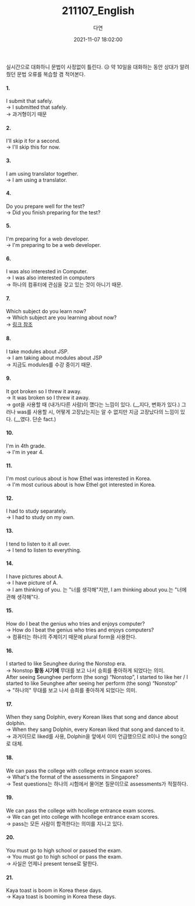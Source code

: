 ﻿---
title: 211107_English
author: 다연
date: 2021-11-07 18:02:00
categories: [Blogging, English]
tags: [English]
---
실시간으로 대화하니 문법이 사정없이 틀린다. 😥 약 10일을 대화하는 동안 상대가 알려줬던 문법 오류를 복습할 겸 적어본다.

#### 1. 
I submit that safely.  
→ I submitted that safely.  
→ 과거형이기 때문
#### 2. 
I'll skip it for a second.  
→ I'll skip this for now.
#### 3. 
I am using translator together.  
→ I am using a translator.
#### 4. 
Do you prepare well for the test?  
→ Did you finish preparing for the test?
#### 5. 
I'm preparing for a web developer.  
→ I'm preparing to be a web developer.
#### 6. 
I was also interested in Computer.  
→ I was also interested in computers  
→ 하나의 컴퓨터에 관심을 갖고 있는 것이 아니기 때문.
#### 7. 
Which subject do you learn now?  
→ Which subject are you learning about now?  
→ [링크 참조](https://kttistory.tistory.com/4)
#### 8. 
I take modules about JSP.  
→ I am taking about modules about JSP  
→ 지금도 modules를 수강 중이기 때문.
#### 9. 
It got broken so I threw it away.  
→ It was broken so I threw it away.  
→ got을 사용할 때 (내가/다른 사람)이 깼다는 느낌이 있다. (__지다, 변화가 있다.) 그러나 was를 사용할 시, 어떻게 고장났는지는 알 수 없지만 지금 고장났다의 느낌이 있다. (__였다. 단순 fact.)
#### 10. 
I'm in 4th grade.  
→ I'm in year 4.
#### 11. 
I'm most curious about is how Ethel was interested in Korea.  
→ I'm most curious about is how Ethel got interested in Korea.
#### 12. 
I had to study separately.  
→ I had to study on my own.
#### 13. 
I tend to listen to it all over.  
→ I tend to listen to everything.
#### 14. 
I have  pictures about A.  
→ I have picture of A.  
→ I am thinking of you. 는 "너를 생각해"지만, I am thinking about you.는 "너에 관해 생각해"다. 
#### 15. 
How do I beat the genius who tries and enjoys computer?  
→ How do I beat the genius who tries and enjoys computers?  
→ 컴퓨터는 하나의 주제이기 때문에 plural form을 사용한다.
#### 16. 
I started to like Seunghee during the Nonstop era.  
→ Nonstop **활동 시기에** 무대를 보고 나서 승희를 좋아하게 되었다는 의미.  
After seeing Seunghee perform (the song) “Nonstop”, I started to like her / I started to like Seunghee after seeing her perform (the song) “Nonstop”  
→ "하나의" 무대를 보고 나서 승희를 좋아하게 되었다는 의미.
#### 17. 
When they sang Dolphin, every Korean likes that song and dance about dolphin.  
→ When they sang Dolphin, every Korean liked that song and danced to it.  
→ 과거이므로 liked를 사용, Dolphin을 앞에서 이미 언급했으므로 it이나 the song으로 대체.
#### 18. 
We can pass the college with college entrance exam scores.   
→ What's the format of the assessments in Singapore?  
→ Test questions는 하나의 시험에서 물어본 질문이므로 assessments가 적절하다.
#### 19. 
We can pass the college with hcollege entrance exam scores.  
→ We can get into college with hcollege entrance exam scores.  
→ pass는 모든 사람이 합격한다는 의미를 지니고 있다.
#### 20. 
You must go to high school or passed the exam.  
→ You must go to high school or pass the exam.  
→ 사실은 언제나 present tense로 말한다.  
#### 21. 
Kaya toast is boom in Korea these days.  
→ Kaya toast is booming in Korea these days.  
